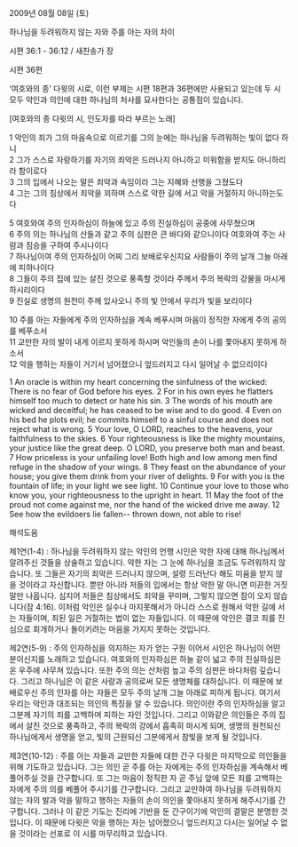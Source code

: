 2009년 08월 08일 (토)

하나님을 두려워하지 않는 자와 주를 아는 자의 차이



시편 36:1 - 36:12 / 새찬송가  장


시편 36편 


‘여호와의 종’ 다윗의 시로, 이런 부제는 시편 18편과 36편에만 사용되고 있는데 두 시 모두 악인과 의인에 대한 하나님의 처사를 묘사한다는 공통점이 있습니다.   

[여호와의 종 다윗의 시, 인도자를 따라 부르는 노래]

1 악인의 죄가 그의 마음속으로 이르기를 그의 눈에는 하나님을 두려워하는 빛이 없다 하니  
2 그가 스스로 자랑하기를 
자기의 죄악은 드러나지 아니하고 미워함을 받지도 아니하리라 함이로다  
3 그의 입에서 나오는 말은 죄악과 속임이라 그는 지혜와 선행을 그쳤도다  
4 그는 그의 침상에서 죄악을 꾀하며 스스로 악한 길에 서고 악을 거절하지 아니하는도다  

5 여호와여 주의 인자하심이 하늘에 있고 주의 진실하심이 공중에 사무쳤으며  
6 주의 의는 하나님의 산들과 같고 주의 심판은 큰 바다와 같으니이다 
여호와여 주는 사람과 짐승을 구하여 주시나이다  
7 하나님이여 주의 인자하심이 어찌 그리 보배로우신지요 
사람들이 주의 날개 그늘 아래에 피하나이다  
8 그들이 주의 집에 있는 살진 것으로 풍족할 것이라 
주께서 주의 복락의 강물을 마시게 하시리이다  
9 진실로 생명의 원천이 주께 있사오니 주의 빛 안에서 우리가 빛을 보리이다  

10 주를 아는 자들에게 주의 인자하심을 계속 베푸시며 
마음이 정직한 자에게 주의 공의를 베푸소서  
11 교만한 자의 발이 내게 이르지 못하게 하시며 악인들의 손이 나를 쫓아내지 못하게 하소서  
12 악을 행하는 자들이 거기서 넘어졌으니 엎드러지고 다시 일어날 수 없으리이다 

1 An oracle is within my heart concerning the sinfulness of the wicked: There is no fear of God before his eyes. 2 For in his own eyes he flatters himself too much to detect or hate his sin. 3 The words of his mouth are wicked and deceitful; he has ceased to be wise and to do good. 4 Even on his bed he plots evil; he commits himself to a sinful course and does not reject what is wrong. 5 Your love, O LORD, reaches to the heavens, your faithfulness to the skies. 6 Your righteousness is like the mighty mountains, your justice like the great deep. O LORD, you preserve both man and beast. 7 How priceless is your unfailing love! Both high and low among men find refuge in the shadow of your wings. 8 They feast on the abundance of your house; you give them drink from your river of delights. 9 For with you is the fountain of life; in your light we see light. 
10 Continue your love to those who know you, your righteousness to the upright in heart. 11 May the foot of the proud not come against me, nor the hand of the wicked drive me away. 12 See how the evildoers lie fallen-- thrown down, not able to rise!

해석도움





제1연(1-4) : 하나님을 두려워하지 않는 악인의 언행 
시인은 악한 자에 대해 하나님께서 알려주신 것들을 상술하고 있습니다. 악한 자는 그 눈에 하나님을 조금도 두려워하지 않습니다. 또 그들은 자기의 죄악은 드러나지 않으며, 설령 드러난다 해도 미움을 받지 않을 것이라고 자신합니다. 뿐만 아니라 저들의 입에서는 항상 악한 말 아니면 미끈한 거짓말만 나옵니다. 심지어 저들은 침상에서도 죄악을 꾸미며, 그렇지 않으면 잠이 오지 않습니다(잠 4:16). 이처럼 악인은 실수나 마지못해서가 아니라 스스로 원해서 악한 길에 서는 자들이며, 죄된 일은 거절하는 법이 없는 자들입니다. 이 때문에 악인은 결코 죄를 진심으로 회개하거나 돌이키려는 마음을 가지지 못하는 것입니다.    

제2연(5-9) : 주의 인자하심을 의지하는 자가 얻는 구원 
이어서 시인은 하나님이 어떤 분이신지를 노래하고 있습니다. 여호와의 인자하심은 하늘 같이 넓고 주의 진실하심은 온 우주에 사무쳐 있습니다. 또한 주의 의는 산처럼 높고 주의 심판은 바다처럼 깊습니다. 그리고 하나님은 이 같은 사랑과 공의로써 모든 생명체를 대하십니다. 이 때문에 보배로우신 주의 인자를 아는 자들은 모두 주의 날개 그늘 아래로 피하게 됩니다. 여기서 우리는 악인과 대조되는 의인의 특징을 알 수 있습니다. 의인이란 주의 인자하심을 알고 그분께 자기의 죄를 고백하며 피하는 자인 것입니다. 그리고 이와같은 의인들은 주의 집에서 살진 것으로 풍족하고, 주의 복락의 강에서 흡족히 마시게 되며, 생명의 원천되신 하나님에게서 생명을 얻고, 빛의 근원되신 그분에게서 참빛을 보게 될 것입니다.

제3연(10-12) : 주를 아는 자들과 교만한 자들에 대한 간구 
다윗은 마지막으로 의인들을 위해 기도하고 있습니다. 그는 의인 곧 주를 아는 자에게는 주의 인자하심을 계속해서 베풀어주실 것을 간구합니다. 또 그는 마음이 정직한 자 곧 주님 앞에 모든 죄를 고백하는 자에게 주의 의를 베풀어 주시기를 간구합니다. 그리고 교만하여 하나님을 두려워하지 않는 자의 발과 악을 말하고 행하는 자들의 손이 의인을 쫓아내지 못하게 해주시기를 간구합니다. 그러나 이 같은 기도는 진리에 기반을 둔 간구이기에 악인의 결말은 분명한 것입니다. 이 때문에 다윗은 악을 행하는 자는 넘어졌으니 엎드러지고 다시는 일어날 수 없을 것이라는 선포로 이 시를 마무리하고 있습니다.